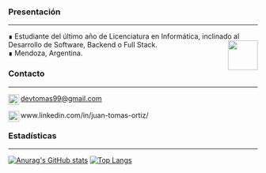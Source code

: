 <div align="centre">
  
### Presentación
<hr>
∎ Estudiante del último año de Licenciatura en Informática, inclinado al Desarrollo de Software, Backend o Full Stack. <img align="right" src="https://gifsanimados.de/img-gifsanimados.de/i/informatica/a.gif" width="60">
  <br>
∎ Mendoza, Argentina.
  
### Contacto
<hr>
<img align="left" alt="Gmail" width="22px" src="https://cdn.jsdelivr.net/npm/simple-icons@3.5.0/icons/gmail.svg" /> <a href="mailto: devtomas99@gmail.com"> devtomas99@gmail.com</a>
<br><br>
<img align="left" alt="LinkedIn" width="22px" src="https://cdn.jsdelivr.net/npm/simple-icons@3.5.0/icons/linkedin.svg" /> www.linkedin.com/in/juan-tomas-ortiz/

### Estadísticas
___
[![Anurag's GitHub stats](https://github-readme-stats.vercel.app/api?username=Tomas-Ortiz)](https://github.com/anuraghazra/github-readme-stats)
[![Top Langs](https://github-readme-stats.vercel.app/api/top-langs/?username=Tomas-Ortiz&langs_count=6&exclude_repo=pruebas,pruebasGit&hide=HLSL,ShaderLab,Jupyter+Notebook)](https://github.com/anuraghazra/github-readme-stats)
</div>
